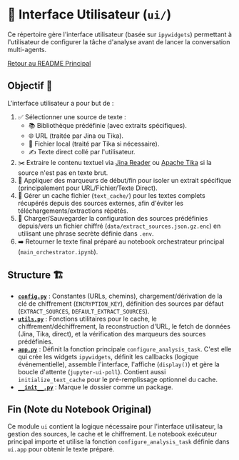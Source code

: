 # 🎨 Interface Utilisateur (`ui/`)

Ce répertoire gère l'interface utilisateur (basée sur `ipywidgets`) permettant à l'utilisateur de configurer la tâche d'analyse avant de lancer la conversation multi-agents.

[Retour au README Principal](../README.md)

## Objectif 🎯

L'interface utilisateur a pour but de :
1.  ✅ Sélectionner une source de texte :
    * 📚 Bibliothèque prédéfinie (avec extraits spécifiques).
    * 🌐 URL (traitée par Jina ou Tika).
    * 📄 Fichier local (traité par Tika si nécessaire).
    * ✍️ Texte direct collé par l'utilisateur.
2.  ✂️ Extraire le contenu textuel via [Jina Reader](https://github.com/jina-ai/reader) ou [Apache Tika](https://tika.apache.org/) si la source n'est pas en texte brut.
3.  📐 Appliquer des marqueurs de début/fin pour isoler un extrait spécifique (principalement pour URL/Fichier/Texte Direct).
4.  💾 Gérer un cache fichier (`text_cache/`) pour les textes complets récupérés depuis des sources externes, afin d'éviter les téléchargements/extractions répétés.
5.  🔐 Charger/Sauvegarder la configuration des sources prédéfinies depuis/vers un fichier chiffré (`data/extract_sources.json.gz.enc`) en utilisant une phrase secrète définie dans `.env`.
6.  ➡️ Retourner le texte final préparé au notebook orchestrateur principal (`main_orchestrator.ipynb`).

## Structure 🏗️

* **[`config.py`](./config.py)** : Constantes (URLs, chemins), chargement/dérivation de la clé de chiffrement (`ENCRYPTION_KEY`), définition des sources par défaut (`EXTRACT_SOURCES`, `DEFAULT_EXTRACT_SOURCES`).
* **[`utils.py`](./utils.py)** : Fonctions utilitaires pour le cache, le chiffrement/déchiffrement, la reconstruction d'URL, le fetch de données (Jina, Tika, direct), et la vérification des marqueurs des sources prédéfinies.
* **[`app.py`](./app.py)** : Définit la fonction principale `configure_analysis_task`. C'est elle qui crée les widgets `ipywidgets`, définit les callbacks (logique événementielle), assemble l'interface, l'affiche (`display()`) et gère la boucle d'attente (`jupyter-ui-poll`). Contient aussi `initialize_text_cache` pour le pré-remplissage optionnel du cache.
* **[`__init__.py`](./__init__.py)** : Marque le dossier comme un package.

## Fin (Note du Notebook Original)

Ce module `ui` contient la logique nécessaire pour l'interface utilisateur, la gestion des sources, le cache et le chiffrement. Le notebook exécuteur principal importe et utilise la fonction `configure_analysis_task` définie dans `ui.app` pour obtenir le texte préparé.